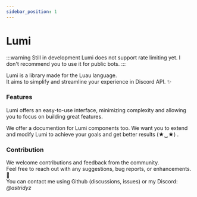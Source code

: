 ```yaml
---
sidebar_position: 1
---
```


# Lumi

:::warning Still in development
Lumi does not support rate limiting yet. I don't recommend you to use it for public bots.
:::

Lumi is a library made for the Luau language.  
It aims to simplify and streamline your experience in Discord API. ✨

### Features

Lumi offers an easy-to-use interface, minimizing complexity and allowing you to focus on building great features.

We offer a documention for Lumi components too. 
We want you to extend and modify Lumi to achieve your goals and get better results (★‿★) .

### Contribution

We welcome contributions and feedback from the community.  
Feel free to reach out with any suggestions, bug reports, or enhancements. 🔎  
You can contact me using Github (discussions, issues) or my Discord: *@astridyz*